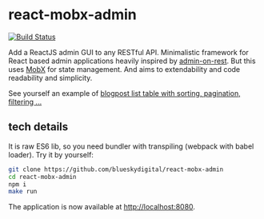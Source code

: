 # react-mobx-admin

[![Build Status](https://travis-ci.org/vencax/react-mobx-admin.svg)](https://travis-ci.org/vencax/react-mobx-admin)

Add a ReactJS admin GUI to any RESTful API.
Minimalistic framework for React based admin applications heavily inspired by [admin-on-rest](https://github.com/marmelab/admin-on-rest).
But this uses [MobX](https://mobxjs.github.io/mobx/) for state management.
And aims to extendability and code readability and simplicity.

See yourself an example of [blogpost list table with sorting, pagination, filtering ...](examples/blog/js/posts/list.js)

## tech details

It is raw ES6 lib, so you need bundler with transpiling (webpack with babel loader).
Try it by yourself:

```sh
git clone https://github.com/blueskydigital/react-mobx-admin
cd react-mobx-admin
npm i
make run
```

The application is now available at [http://localhost:8080](http://localhost:8080).
